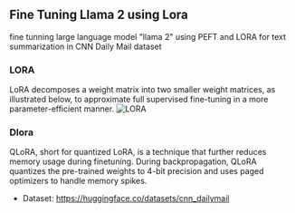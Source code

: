 ## Fine Tuning Llama 2 using Lora
fine tunning large language model "llama 2" using PEFT and LORA for text summarization in CNN Daily Mail dataset

### LORA
LoRA decomposes a weight matrix into two smaller weight matrices, as illustrated below, to approximate full supervised fine-tuning in a more parameter-efficient manner.
![LORA](https://lightningaidev.wpengine.com/wp-content/uploads/2023/10/lora-expimage7.png)
### Dlora
QLoRA, short for quantized LoRA, is a technique that further reduces memory usage during finetuning. During backpropagation, QLoRA quantizes the pre-trained weights to 4-bit precision and uses paged optimizers to handle memory spikes.

* Dataset:
https://huggingface.co/datasets/cnn_dailymail


